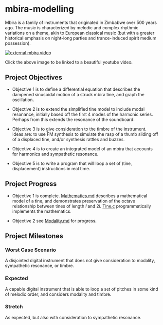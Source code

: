 # mbira-modelling
Mbira is a family of instruments that originated in Zimbabwe over 500 years ago.
The music is characterized by melodic and complex rhythmic variations on a theme, akin to European classical music (but with a greater historical emphasis on night-long parties and trance-induced spirit medium possession).

[![external mbira video](https://img.youtube.com/vi/tKbfUEhjuH4/0.jpg)](https://www.youtube.com/watch?v=tKbfUEhjuH4)

Click the above image to be linked to a beautiful youtube video.


## Project Objectives

- Objective 1 is to define a differential equation that describes the dampened sinusoidal motion of a struck mbira tine, and graph the oscillation.

- Objective 2 is to extend the simplified tine model to include modal resonance, initially based off the first 4 modes of the harmonic series. Perhaps from this extends the resonance of the soundboard.

- Objective 3 is to give consideration to the timbre of the instrument. Ideas are: to use FM synthesis to simulate the rasp of a thumb sliding off of a displaced tine, and/or synthesis rattles and buzzes.

- Objective 4 is to create an integrated model of an mbira that accounts for harmonics and sympathetic resonance.

- Objective 5 is to write a program that will loop a set of (tine, displacement) instructions in real time.


## Project Progress

- Objective 1 is complete. [Mathematics.md](mathematics.mc) describes a mathematical model of a tine, and demonstrates preservation of the octave relationship between tines of length $l$ and $2l$. [Tine.c](tine.c) programmatically implements the mathematics.

- Objective 2 see [Modality.md](modality.md) for progress.


## Project Milestones
### Worst Case Scenario
A disjointed digital instrument that does not give consideration to modality, sympathetic resonance, or timbre.

### Expected
A capable digital instrument that is able to loop a set of pitches in some kind of melodic order, and considers modality and timbre.

### Stretch
As expected, but also with consideration to sympathetic resonance.
